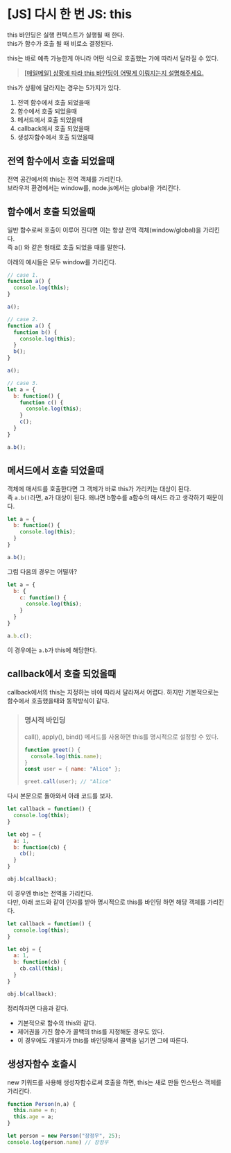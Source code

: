 # [JS] 다시 한 번 JS: this

this 바인딩은 실행 컨텍스트가 실행될 때 한다.  
this가 함수가 호출 될 때 비로소 결정된다.  

this는 바로 예측 가능한게 아니라 어떤 식으로 호출했는 가에 따라서 달라질 수 있다.  
> [[매일메일] 상황에 따라 this 바인딩이 어떻게 이뤄지는지 설명해주세요.](https://www.maeil-mail.kr/question/160)

this가 상황에 달라지는 경우는 5가지가 있다.

1. 전역 함수에서 호출 되었을때
2. 함수에서 호출 되었을때
3. 메서드에서 호출 되었을때 
4. callback에서 호출 되었을때
5. 생성자함수에서 호출 되었을때

## 전역 함수에서 호출 되었을때
전역 공간에서의 this는 전역 객체를 가리킨다.  
브라우저 환경에서는 window를, node.js에서는 global을 가리킨다.  

## 함수에서 호출 되었을때
일반 함수로써 호출이 이루어 진다면 이는 항상 전역 객체(window/global)을 가리킨다.  
즉 a() 와 같은 형태로 호출 되었을 때를 말한다.   

아래의 예시들은 모두 window를 가리킨다.

```js
// case 1.
function a() {
  console.log(this);
}

a();

// case 2.
function a() {
  function b() {
    console.log(this);
  }
  b();
}

a();

// case 3.
let a = {
  b: function() {
    function c() {
      console.log(this);
    }
    c();
  }
}

a.b();
```

## 메서드에서 호출 되었을때 
객체에 매서드를 호출한다면 그 객체가 바로 this가 가리키는 대상이 된다.  
즉 `a.b()`라면, a가 대상이 된다. 왜냐면 b함수를 a함수의 매서드 라고 생각하기 때문이다.

```js
let a = {
  b: function() {
    console.log(this);
  }
}

a.b();
```
그럼 다음의 경우는 어떨까?

```js
let a = {
  b: {
    c: function() {
      console.log(this);
    }
  }
}

a.b.c();
```
이 경우에는 `a.b`가 this에 해당한다.

## callback에서 호출 되었을때
callback에서의 this는 지정하는 바에 따라서 달라져서 어렵다.
하지만 기본적으로는 함수에서 호출했을때와 동작방식이 같다.

> ### 명시적 바인딩
> 
> call(), apply(), bind() 메서드를 사용하면 this를 명시적으로 설정할 수 있다.
> 
> ```js
> function greet() {
>   console.log(this.name);
> }
> const user = { name: "Alice" };
> 
> greet.call(user); // "Alice"
> ```

다시 본문으로 돌아와서 아래 코드를 보자.

```js
let callback = function() {
  console.log(this);
}

let obj = {
  a: 1,
  b: function(cb) {
    cb();
  }
}

obj.b(callback);
```
이 경우엔 this는 전역을 가리킨다.  
다만, 아래 코드와 같이 인자를 받아 명시적으로 this를 바인딩 하면 해당 객체를 가리킨다.

```js
let callback = function() {
  console.log(this);
}

let obj = {
  a: 1,
  b: function(cb) {
    cb.call(this);
  }
}

obj.b(callback);
```

정리하자면 다음과 같다.
- 기본적으로 함수의 this와 같다.
- 제어권을 가진 함수가 콜백의 this를 지정해둔 경우도 있다.
- 이 경우에도 개발자가 this를 바인딩해서 콜백을 넘기면 그에 따른다.

## 생성자함수 호출시
new 키워드를 사용해 생성자함수로써 호출을 하면, this는 새로 만들 인스턴스 객체를 가리킨다.

```js
function Person(n,a) {
  this.name = n;
  this.age = a;
}

let person = new Person("장정우", 25);
console.log(person.name) // 장정우

```